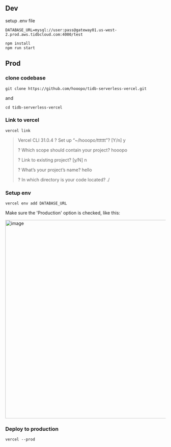 
## Dev

setup .env file

```
DATABASE_URL=mysql://user:pass@gateway01.us-west-2.prod.aws.tidbcloud.com:4000/test
```

```
npm install
npm run start

```

## Prod

### clone codebase

```
git clone https://github.com/hooopo/tidb-serverless-vercel.git
```
and 

```
cd tidb-serverless-vercel
```

### Link to vercel

```
vercel link
```

> Vercel CLI 31.0.4
> ? Set up “~/hooopo/tttttt”? [Y/n] y
> 
> ? Which scope should contain your project? hooopo
> 
> ? Link to existing project? [y/N] n
> 
> ? What’s your project’s name? hello
> 
> ? In which directory is your code located? ./

### Setup env

```
vercel env add DATABASE_URL
```

Make sure the 'Production' option is checked, like this:

<img width="623" alt="image" src="https://github.com/hooopo/tidb-serverless-vercel/assets/1237528/b3c1354b-64cf-4775-b1f5-86be39c29ee0">


### Deploy to production

```
vercel --prod
```
